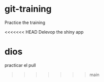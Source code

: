 # git-training

Practice the training

<<<<<<< HEAD
Delevop the shiny app

dios
=======

practicar el pull
>>>>>>> main
